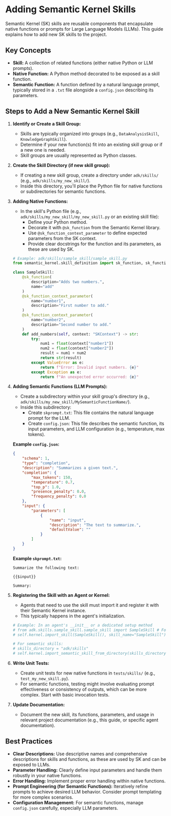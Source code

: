 # Adding Semantic Kernel Skills

Semantic Kernel (SK) skills are reusable components that encapsulate native functions or prompts for Large Language Models (LLMs). This guide explains how to add new SK skills to the project.

## Key Concepts

*   **Skill:** A collection of related functions (either native Python or LLM prompts).
*   **Native Function:** A Python method decorated to be exposed as a skill function.
*   **Semantic Function:** A function defined by a natural language prompt, typically stored in a `.txt` file alongside a `config.json` describing its parameters.

## Steps to Add a New Semantic Kernel Skill

1.  **Identify or Create a Skill Group:**
    *   Skills are typically organized into groups (e.g., `DataAnalysisSkill`, `KnowledgeGraphSkill`).
    *   Determine if your new function(s) fit into an existing skill group or if a new one is needed.
    *   Skill groups are usually represented as Python classes.

2.  **Create the Skill Directory (if new skill group):**
    *   If creating a new skill group, create a directory under `adk/skills/` (e.g., `adk/skills/my_new_skill/`).
    *   Inside this directory, you'll place the Python file for native functions or subdirectories for semantic functions.

3.  **Adding Native Functions:**
    *   In the skill's Python file (e.g., `adk/skills/my_new_skill/my_new_skill.py` or an existing skill file):
        *   Define your Python method.
        *   Decorate it with `@sk_function` from the Semantic Kernel library.
        *   Use `@sk_function_context_parameter` to define expected parameters from the SK context.
        *   Provide clear docstrings for the function and its parameters, as these are used by SK.

    ```python
    # Example: adk/skills/sample_skill/sample_skill.py
    from semantic_kernel.skill_definition import sk_function, sk_function_context_parameter

    class SampleSkill:
        @sk_function(
            description="Adds two numbers.",
            name="add"
        )
        @sk_function_context_parameter(
            name="number1",
            description="First number to add."
        )
        @sk_function_context_parameter(
            name="number2",
            description="Second number to add."
        )
        def add_numbers(self, context: "SKContext") -> str:
            try:
                num1 = float(context["number1"])
                num2 = float(context["number2"])
                result = num1 + num2
                return str(result)
            except ValueError as e:
                return f"Error: Invalid input numbers. {e}"
            except Exception as e:
                return f"An unexpected error occurred: {e}"

    ```

4.  **Adding Semantic Functions (LLM Prompts):**
    *   Create a subdirectory within your skill group's directory (e.g., `adk/skills/my_new_skill/MySemanticFunctionName/`).
    *   Inside this subdirectory:
        *   Create `skprompt.txt`: This file contains the natural language prompt for the LLM.
        *   Create `config.json`: This file describes the semantic function, its input parameters, and LLM configuration (e.g., temperature, max tokens).

    **Example `config.json`:**
    ```json
    {
        "schema": 1,
        "type": "completion",
        "description": "Summarizes a given text.",
        "completion": {
            "max_tokens": 150,
            "temperature": 0.7,
            "top_p": 1.0,
            "presence_penalty": 0.0,
            "frequency_penalty": 0.0
        },
        "input": {
            "parameters": [
                {
                    "name": "input",
                    "description": "The text to summarize.",
                    "defaultValue": ""
                }
            ]
        }
    }
    ```

    **Example `skprompt.txt`:**
    ```
    Summarize the following text:

    {{$input}}

    Summary:
    ```

5.  **Registering the Skill with an Agent or Kernel:**
    *   Agents that need to use the skill must import it and register it with their Semantic Kernel instance.
    *   This typically happens in the agent's initialization.

    ```python
    # Example: In an agent's __init__ or a dedicated setup method
    # from adk.skills.sample_skill.sample_skill import SampleSkill # For native
    # self.kernel.import_skill(SampleSkill(), skill_name="SampleSkill")

    # For semantic skills:
    # skills_directory = "adk/skills"
    # self.kernel.import_semantic_skill_from_directory(skills_directory, "my_new_skill")
    ```

6.  **Write Unit Tests:**
    *   Create unit tests for new native functions in `tests/skills/` (e.g., `test_my_new_skill.py`).
    *   For semantic functions, testing might involve evaluating prompt effectiveness or consistency of outputs, which can be more complex. Start with basic invocation tests.

7.  **Update Documentation:**
    *   Document the new skill, its functions, parameters, and usage in relevant project documentation (e.g., this guide, or specific agent documentation).

## Best Practices

*   **Clear Descriptions:** Use descriptive names and comprehensive descriptions for skills and functions, as these are used by SK and can be exposed to LLMs.
*   **Parameter Handling:** Clearly define input parameters and handle them robustly in your native functions.
*   **Error Handling:** Implement proper error handling within native functions.
*   **Prompt Engineering (for Semantic Functions):** Iteratively refine prompts to achieve desired LLM behavior. Consider prompt templating for more complex scenarios.
*   **Configuration Management:** For semantic functions, manage `config.json` carefully, especially LLM parameters.
```
